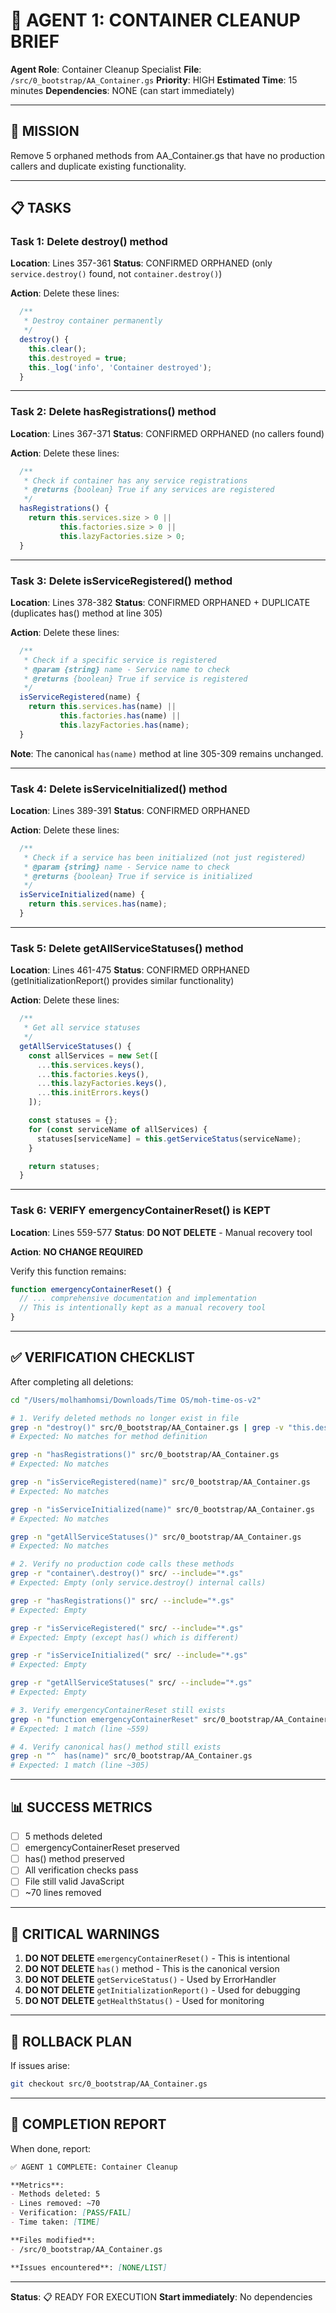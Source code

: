 # 🤖 AGENT 1: CONTAINER CLEANUP BRIEF

**Agent Role**: Container Cleanup Specialist
**File**: `/src/0_bootstrap/AA_Container.gs`
**Priority**: HIGH
**Estimated Time**: 15 minutes
**Dependencies**: NONE (can start immediately)

---

## 🎯 MISSION

Remove 5 orphaned methods from AA_Container.gs that have no production callers and duplicate existing functionality.

---

## 📋 TASKS

### Task 1: Delete destroy() method

**Location**: Lines 357-361
**Status**: CONFIRMED ORPHANED (only `service.destroy()` found, not `container.destroy()`)

**Action**: Delete these lines:
```javascript
  /**
   * Destroy container permanently
   */
  destroy() {
    this.clear();
    this.destroyed = true;
    this._log('info', 'Container destroyed');
  }
```

---

### Task 2: Delete hasRegistrations() method

**Location**: Lines 367-371
**Status**: CONFIRMED ORPHANED (no callers found)

**Action**: Delete these lines:
```javascript
  /**
   * Check if container has any service registrations
   * @returns {boolean} True if any services are registered
   */
  hasRegistrations() {
    return this.services.size > 0 ||
           this.factories.size > 0 ||
           this.lazyFactories.size > 0;
  }
```

---

### Task 3: Delete isServiceRegistered() method

**Location**: Lines 378-382
**Status**: CONFIRMED ORPHANED + DUPLICATE (duplicates has() method at line 305)

**Action**: Delete these lines:
```javascript
  /**
   * Check if a specific service is registered
   * @param {string} name - Service name to check
   * @returns {boolean} True if service is registered
   */
  isServiceRegistered(name) {
    return this.services.has(name) ||
           this.factories.has(name) ||
           this.lazyFactories.has(name);
  }
```

**Note**: The canonical `has(name)` method at line 305-309 remains unchanged.

---

### Task 4: Delete isServiceInitialized() method

**Location**: Lines 389-391
**Status**: CONFIRMED ORPHANED

**Action**: Delete these lines:
```javascript
  /**
   * Check if a service has been initialized (not just registered)
   * @param {string} name - Service name to check
   * @returns {boolean} True if service is initialized
   */
  isServiceInitialized(name) {
    return this.services.has(name);
  }
```

---

### Task 5: Delete getAllServiceStatuses() method

**Location**: Lines 461-475
**Status**: CONFIRMED ORPHANED (getInitializationReport() provides similar functionality)

**Action**: Delete these lines:
```javascript
  /**
   * Get all service statuses
   */
  getAllServiceStatuses() {
    const allServices = new Set([
      ...this.services.keys(),
      ...this.factories.keys(),
      ...this.lazyFactories.keys(),
      ...this.initErrors.keys()
    ]);

    const statuses = {};
    for (const serviceName of allServices) {
      statuses[serviceName] = this.getServiceStatus(serviceName);
    }

    return statuses;
  }
```

---

### Task 6: VERIFY emergencyContainerReset() is KEPT

**Location**: Lines 559-577
**Status**: **DO NOT DELETE** - Manual recovery tool

**Action**: **NO CHANGE REQUIRED**

Verify this function remains:
```javascript
function emergencyContainerReset() {
  // ... comprehensive documentation and implementation
  // This is intentionally kept as a manual recovery tool
}
```

---

## ✅ VERIFICATION CHECKLIST

After completing all deletions:

```bash
cd "/Users/molhamhomsi/Downloads/Time OS/moh-time-os-v2"

# 1. Verify deleted methods no longer exist in file
grep -n "destroy()" src/0_bootstrap/AA_Container.gs | grep -v "this.destroyed"
# Expected: No matches for method definition

grep -n "hasRegistrations()" src/0_bootstrap/AA_Container.gs
# Expected: No matches

grep -n "isServiceRegistered(name)" src/0_bootstrap/AA_Container.gs
# Expected: No matches

grep -n "isServiceInitialized(name)" src/0_bootstrap/AA_Container.gs
# Expected: No matches

grep -n "getAllServiceStatuses()" src/0_bootstrap/AA_Container.gs
# Expected: No matches

# 2. Verify no production code calls these methods
grep -r "container\.destroy()" src/ --include="*.gs"
# Expected: Empty (only service.destroy() internal calls)

grep -r "hasRegistrations()" src/ --include="*.gs"
# Expected: Empty

grep -r "isServiceRegistered(" src/ --include="*.gs"
# Expected: Empty (except has() which is different)

grep -r "isServiceInitialized(" src/ --include="*.gs"
# Expected: Empty

grep -r "getAllServiceStatuses(" src/ --include="*.gs"
# Expected: Empty

# 3. Verify emergencyContainerReset still exists
grep -n "function emergencyContainerReset" src/0_bootstrap/AA_Container.gs
# Expected: 1 match (line ~559)

# 4. Verify canonical has() method still exists
grep -n "^  has(name)" src/0_bootstrap/AA_Container.gs
# Expected: 1 match (line ~305)
```

---

## 📊 SUCCESS METRICS

- [ ] 5 methods deleted
- [ ] emergencyContainerReset preserved
- [ ] has() method preserved
- [ ] All verification checks pass
- [ ] File still valid JavaScript
- [ ] ~70 lines removed

---

## 🚨 CRITICAL WARNINGS

1. **DO NOT DELETE** `emergencyContainerReset()` - This is intentional
2. **DO NOT DELETE** `has()` method - This is the canonical version
3. **DO NOT DELETE** `getServiceStatus()` - Used by ErrorHandler
4. **DO NOT DELETE** `getInitializationReport()` - Used for debugging
5. **DO NOT DELETE** `getHealthStatus()` - Used for monitoring

---

## 🔄 ROLLBACK PLAN

If issues arise:
```bash
git checkout src/0_bootstrap/AA_Container.gs
```

---

## 📝 COMPLETION REPORT

When done, report:
```markdown
✅ AGENT 1 COMPLETE: Container Cleanup

**Metrics**:
- Methods deleted: 5
- Lines removed: ~70
- Verification: [PASS/FAIL]
- Time taken: [TIME]

**Files modified**:
- /src/0_bootstrap/AA_Container.gs

**Issues encountered**: [NONE/LIST]
```

---

**Status**: 📋 READY FOR EXECUTION
**Start immediately**: No dependencies
